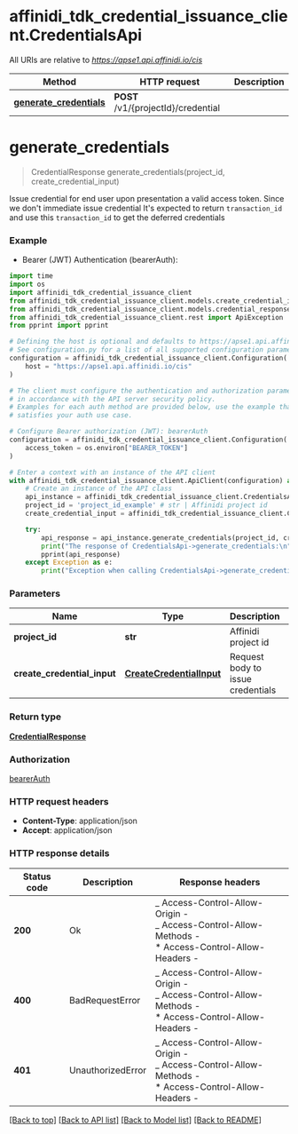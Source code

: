 # affinidi_tdk_credential_issuance_client.CredentialsApi

All URIs are relative to *https://apse1.api.affinidi.io/cis*

| Method                                                             | HTTP request                        | Description |
| ------------------------------------------------------------------ | ----------------------------------- | ----------- |
| [**generate_credentials**](CredentialsApi.md#generate_credentials) | **POST** /v1/{projectId}/credential |

# **generate_credentials**

> CredentialResponse generate_credentials(project_id, create_credential_input)

Issue credential for end user upon presentation a valid access token. Since we don't immediate issue credential It's expected to return `transaction_id` and use this `transaction_id` to get the deferred credentials

### Example

- Bearer (JWT) Authentication (bearerAuth):

```python
import time
import os
import affinidi_tdk_credential_issuance_client
from affinidi_tdk_credential_issuance_client.models.create_credential_input import CreateCredentialInput
from affinidi_tdk_credential_issuance_client.models.credential_response import CredentialResponse
from affinidi_tdk_credential_issuance_client.rest import ApiException
from pprint import pprint

# Defining the host is optional and defaults to https://apse1.api.affinidi.io/cis
# See configuration.py for a list of all supported configuration parameters.
configuration = affinidi_tdk_credential_issuance_client.Configuration(
    host = "https://apse1.api.affinidi.io/cis"
)

# The client must configure the authentication and authorization parameters
# in accordance with the API server security policy.
# Examples for each auth method are provided below, use the example that
# satisfies your auth use case.

# Configure Bearer authorization (JWT): bearerAuth
configuration = affinidi_tdk_credential_issuance_client.Configuration(
    access_token = os.environ["BEARER_TOKEN"]
)

# Enter a context with an instance of the API client
with affinidi_tdk_credential_issuance_client.ApiClient(configuration) as api_client:
    # Create an instance of the API class
    api_instance = affinidi_tdk_credential_issuance_client.CredentialsApi(api_client)
    project_id = 'project_id_example' # str | Affinidi project id
    create_credential_input = affinidi_tdk_credential_issuance_client.CreateCredentialInput() # CreateCredentialInput | Request body to issue credentials

    try:
        api_response = api_instance.generate_credentials(project_id, create_credential_input)
        print("The response of CredentialsApi->generate_credentials:\n")
        pprint(api_response)
    except Exception as e:
        print("Exception when calling CredentialsApi->generate_credentials: %s\n" % e)
```

### Parameters

| Name                        | Type                                                  | Description                       | Notes |
| --------------------------- | ----------------------------------------------------- | --------------------------------- | ----- |
| **project_id**              | **str**                                               | Affinidi project id               |
| **create_credential_input** | [**CreateCredentialInput**](CreateCredentialInput.md) | Request body to issue credentials |

### Return type

[**CredentialResponse**](CredentialResponse.md)

### Authorization

[bearerAuth](../README.md#bearerAuth)

### HTTP request headers

- **Content-Type**: application/json
- **Accept**: application/json

### HTTP response details

| Status code | Description       | Response headers                                                                                                  |
| ----------- | ----------------- | ----------------------------------------------------------------------------------------------------------------- |
| **200**     | Ok                | _ Access-Control-Allow-Origin - <br> _ Access-Control-Allow-Methods - <br> \* Access-Control-Allow-Headers - <br> |
| **400**     | BadRequestError   | _ Access-Control-Allow-Origin - <br> _ Access-Control-Allow-Methods - <br> \* Access-Control-Allow-Headers - <br> |
| **401**     | UnauthorizedError | _ Access-Control-Allow-Origin - <br> _ Access-Control-Allow-Methods - <br> \* Access-Control-Allow-Headers - <br> |

[[Back to top]](#) [[Back to API list]](../README.md#documentation-for-api-endpoints) [[Back to Model list]](../README.md#documentation-for-models) [[Back to README]](../README.md)
